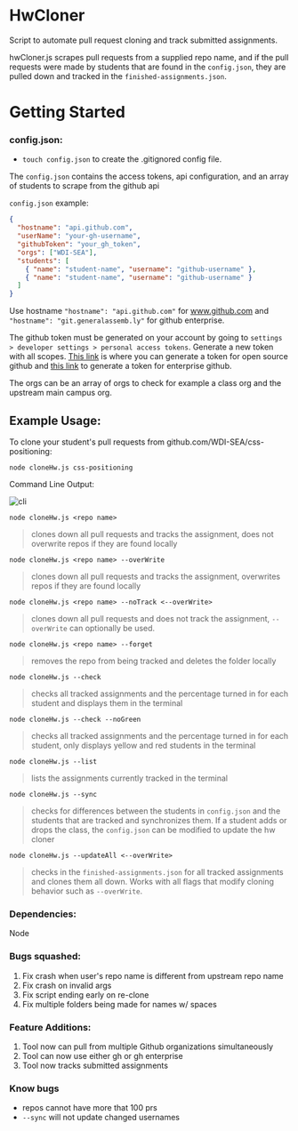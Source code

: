 # HwCloner

Script to automate pull request cloning and track submitted assignments.

hwCloner.js scrapes pull requests from a supplied repo name, and if the pull requests were made by students that are found in the `config.json`, they are pulled down and tracked in the `finished-assignments.json`.

# Getting Started

### config.json:

* `touch config.json` to create the .gitignored config file. 

The `config.json` contains the access tokens, api configuration, and an array of students to scrape from the github api

`config.json` example:

```json
{ 
  "hostname": "api.github.com",
  "userName": "your-gh-username",
  "githubToken": "your_gh_token",
  "orgs": ["WDI-SEA"],
  "students": [
    { "name": "student-name", "username": "github-username" },
    { "name": "student-name", "username": "github-username" }
  ]
}
```

Use hostname `"hostname": "api.github.com"` for www.github.com and `"hostname": "git.generalassemb.ly"` for github enterprise.

The github token must be generated on your account by going to `settings > developer settings > personal access tokens`. Generate a new token with all scopes. [This link](https://github.com/settings/tokens) is where you can generate a token for open source github and [this link](https://git.generalassemb.ly/settings/tokens) to generate a token for enterprise github.

The orgs can be an array of orgs to check for example a class org and the upstream main campus org. 

## Example Usage:

To clone your student's pull requests from github.com/WDI-SEA/css-positioning:

`node cloneHw.js css-positioning`

Command Line Output: 

![cli](https://i.imgur.com/iWJS5RI.png)

`node cloneHw.js <repo name>`

> clones down all pull requests and tracks the assignment, does not overwrite repos if they are found locally

`node cloneHw.js <repo name> --overWrite`

> clones down all pull requests and tracks the assignment, overwrites repos if they are found locally

`node cloneHw.js <repo name> --noTrack <--overWrite>`

> clones down all pull requests and does not track the assignment, `--overWrite` can optionally be used.

`node cloneHw.js <repo name> --forget`

> removes the repo from being tracked and deletes the folder locally

`node cloneHw.js --check` 

> checks all tracked assignments and the percentage turned in for each student and displays them in the terminal

`node cloneHw.js --check --noGreen` 

> checks all tracked assignments and the percentage turned in for each student, only displays yellow and red students in the terminal

`node cloneHw.js --list`

> lists the assignments currently tracked in the terminal

`node cloneHw.js --sync`

> checks for differences between the students in `config.json` and the students that are tracked and synchronizes  them. If a student adds or drops the class, the `config.json` can be modified to update the hw cloner

`node cloneHw.js --updateAll <--overWrite>`

> checks in the `finished-assignments.json` for all tracked assignments and clones them all down. Works with all flags that modify cloning behavior such as `--overWrite`. 

### Dependencies:

Node

### Bugs squashed:

1. Fix crash when user's repo name is different from upstream repo name
2. Fix crash on invalid args
3. Fix script ending early on re-clone 
4. Fix multiple folders being made for names w/ spaces

### Feature Additions:

1. Tool now can pull from multiple Github organizations simultaneously
2. Tool can now use either gh or gh enterprise
3. Tool now tracks submitted assignments

### Know bugs

* repos cannot have more that 100 prs
* `--sync` will not update changed usernames
